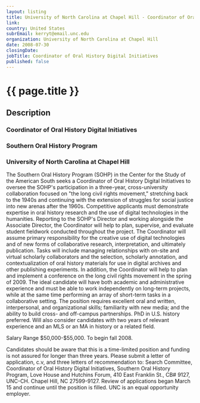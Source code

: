 ```yaml
---
layout: listing
title: University of North Carolina at Chapel Hill - Coordinator of Oral History Digital Initiatives
link:
country: United States
subrEmail: kerryt@email.unc.edu
organization: University of North Carolina at Chapel Hill 
date: 2008-07-30
closingDate: 
jobTitle: Coordinator of Oral History Digital Initiatives
published: false
---
```



# {{ page.title }}

## Description


<h3>Coordinator of Oral History Digital Initiatives</h3>
<h3>Southern Oral History Program</h3>
<h3>University of North Carolina at Chapel Hill</h3>

<p>The Southern Oral History Program (SOHP) in the Center for the Study
of the American South seeks a Coordinator of Oral History Digital
Initiatives to oversee the SOHP's participation in a three-year,
cross-university collaboration focused on "the long civil rights
movement," stretching back to the 1940s and continuing with the
extension of struggles for social justice into new arenas after the
1960s. Competitive applicants must demonstrate expertise in oral
history research and the use of digital technologies in the
humanities. Reporting to the SOHP's Director and working alongside
the Associate Director, the Coordinator will help to plan, supervise,
and evaluate student fieldwork conducted throughout the project. The
Coordinator will assume primary responsibility for the creative use
of digital technologies and of new forms of collaborative research,
interpretation, and ultimately publication. Tasks will include
managing relationships with on-site and virtual scholarly
collaborators and the selection, scholarly annotation, and
contextualization of oral history materials for use in digital
archives and other publishing experiments. In addition, the
Coordinator will help to plan and implement a conference on the long
civil rights movement in the spring of 2009. The ideal candidate will
have both academic and administrative experience and must be able to
work independently on long-term projects, while at the same time
performing an array of short-term tasks in a collaborative setting.
The position requires excellent oral and written, interpersonal, and
organizational skills; familiarity with new media; and the ability to
build cross- and off-campus partnerships. PhD in U.S. history
preferred. Will also consider candidates with two years of relevant
experience and an MLS or an MA in history or a related field.
</p>
<p>
Salary Range $50,000-$55,000.
To begin fall 2008.
</p>
<p>
Candidates should be aware that this is a time-limited position and
funding is not assured for longer than three years. Please submit a
letter of application, c.v, and three letters of recommendation to:
Search Committee, Coordinator of Oral History Digital Initiatives,
Southern Oral History Program, Love House and Hutchins Forum, 410
East Franklin St., CB# 9127, UNC-CH. Chapel Hill, NC 27599-9127.
Review of applications began March 15 and continue until the position
is filled. UNC is an equal opportunity employer. 
</p>
